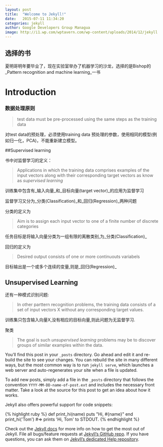 ```yaml
---
layout: post
title:  "Welcome to Jekyll!"
date:   2015-07-11 11:34:20
categories: jekyll
author: Google Developers Group Managua
image: http://i1.wp.com/wptavern.com/wp-content/uploads/2014/12/jekyll.png
---
```

## 选择的书

夏明哥明年要毕业了，现在实验室举办了机器学习的沙龙，选择的是Bishop的_Pattern recognition and machine learning_一书

[pic]: /images/PRML_cover.jpg

# Introduction
### 数据处理原则
> test data must be pre-processed using the same steps as the training data

对test data的预处理，必须使用training data 预处理的参数，使用相同的模型(例如归一化，PCA)，不能重新建立模型。

##Supervised learning

书中对监督学习的定义：
>Applications in which the training data comprises examples of the input vectors along with their corresponding target vectors as know as _supervised learning_

训练集中包含有_输入向量_和_目标向量(target vector)_的应用为监督学习

监督学习又分为_分类(Classification)_和_回归(Regression)_两种问题

分类的定义为
> Aim is to assign each input vector to one of a finite number of discrete categories

任务目标是将输入向量分类为一组有限的离散类别,为_分类(Classification)_

回归的定义为
>Desired output consists of one or more continuouts variabels

目标输出是一个或多个连续的变量,则是_回归(Regression)_

## Unsupervised Learning

还有一种模式识别问题:
> In other parttern recognition problems, the training data consists of a set of input vectors X without any corresponding target values.

训练集只包含输入向量X,没有相应的目标向量,则此问题为无监督学习.

聚类
>The goal is such _unsupervised learning_ problems may be to discover groups of similar examples within the data.




You’ll find this post in your `_posts` directory. Go ahead and edit it and re-build the site to see your changes. You can rebuild the site in many different ways, but the most common way is to run `jekyll serve`, which launches a web server and auto-regenerates your site when a file is updated.

To add new posts, simply add a file in the `_posts` directory that follows the convention `YYYY-MM-DD-name-of-post.ext` and includes the necessary front matter. Take a look at the source for this post to get an idea about how it works.

Jekyll also offers powerful support for code snippets:

{% highlight ruby %}
def print_hi(name)
  puts "Hi, #{name}"
end
print_hi('Tom')
#=> prints 'Hi, Tom' to STDOUT.
{% endhighlight %}

Check out the [Jekyll docs][jekyll] for more info on how to get the most out of Jekyll. File all bugs/feature requests at [Jekyll’s GitHub repo][jekyll-gh]. If you have questions, you can ask them on [Jekyll’s dedicated Help repository][jekyll-help].

[jekyll]:      http://jekyllrb.com
[jekyll-gh]:   https://github.com/jekyll/jekyll
[jekyll-help]: https://github.com/jekyll/jekyll-help
